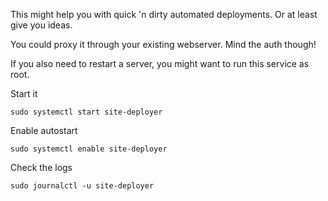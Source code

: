 This might help you with quick 'n dirty automated deployments.
Or at least give you ideas.

You could proxy it through your existing webserver.
Mind the auth though!

If you also need to restart a server, you might want to run this service as root.

Start it
```
sudo systemctl start site-deployer
```

Enable autostart
```
sudo systemctl enable site-deployer
```

Check the logs
```
sudo journalctl -u site-deployer
```